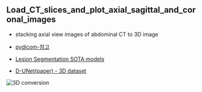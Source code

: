 ## Load_CT_slices_and_plot_axial_sagittal_and_coronal_images
- stacking axial view images of abdominal CT to 3D image

- [pydicom-참고](https://pydicom.github.io/pydicom/stable/auto_examples/image_processing/reslice.html#sphx-glr-auto-examples-image-processing-reslice-py)

- [Lesion Segmentation SOTA models](https://paperswithcode.com/task/lesion-segmentation)
- [D-UNet(paper) - 3D dataset](https://arxiv.org/pdf/1908.05104v1.pdf)


![3D conversion](https://github.com/YongJu114/3D_View_Generation_From_2D_Images_OPENCV/raw/master/3D.JPG)
